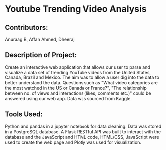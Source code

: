 # Youtube Trending Video Analysis
## Contributors: 
Anuraag B, Affan Ahmed, Dheeraj

## Description of Project: 
Create an interactive web application that allows our user to parse and visualize a data set of trending YouTube videos from the United States, Canada, Brazil and Mexico. The aim was to allow a user dig into the data to better understand the data. Questions such as "What video categories are the most watched in the US or Canada or France?", "The relationship between no. of views and interactions (likes, comments etc.)" could be answered using our web app. 
Data was sourced from Kaggle. 

## Tools Used: 
Python and pandas in a jupyter notebook for data cleaning. Data was stored in a PostgreSQL database. A Flask RESTful API was built to interact with the database and the JavaScript and HTML code, HTML/CSS, JavaScript were used to create the web page and Plotly was used for visualization.
